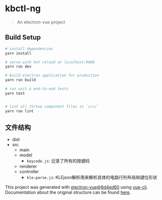 # kbctl-ng

> An electron-vue project

## Build Setup

``` bash
# install dependencies
yarn install

# serve with hot reload at localhost:9080
yarn run dev

# build electron application for production
yarn run build

# run unit & end-to-end tests
yarn test


# lint all JS/Vue component files in `src/`
yarn run lint
```

## 文件结构
- dist
- src
    - main
    - model
        - `keycode.js`: 记录了所有的按键码
    - renderer
    - controller
        - `kle-parse.js`: KLEjson解析用来解析具体的电路行列布局和键位形状

This project was generated with [electron-vue](https://github.com/SimulatedGREG/electron-vue)@[8d4ed60](https://github.com/SimulatedGREG/electron-vue/tree/8d4ed607d65300381a8f47d97923eb07832b1a9a) using [vue-cli](https://github.com/vuejs/vue-cli). Documentation about the original structure can be found [here](https://simulatedgreg.gitbooks.io/electron-vue/content/index.html).
